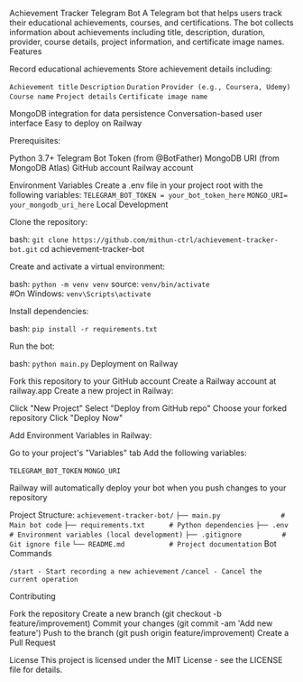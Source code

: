 Achievement Tracker Telegram Bot
A Telegram bot that helps users track their educational achievements, courses, and certifications. The bot collects information about achievements including title, description, duration, provider, course details, project information, and certificate image names.
Features

Record educational achievements
Store achievement details including:

`Achievement title`
`Description`
`Duration`
`Provider (e.g., Coursera, Udemy)`
`Course name`
`Project details`
`Certificate image name`


MongoDB integration for data persistence
Conversation-based user interface
Easy to deploy on Railway

Prerequisites:

Python 3.7+
Telegram Bot Token (from @BotFather)
MongoDB URI (from MongoDB Atlas)
GitHub account
Railway account

Environment Variables
Create a .env file in your project root with the following variables:
`TELEGRAM_BOT_TOKEN = your_bot_token_here`
`MONGO_URI= your_mongodb_uri_here`
Local Development

Clone the repository:

bash: `git clone https://github.com/mithun-ctrl/achievement-tracker-bot.git`
cd achievement-tracker-bot

Create and activate a virtual environment:

bash: `python -m venv venv`
source: `venv/bin/activate`  
#On Windows: `venv\Scripts\activate`

Install dependencies:

bash: `pip install -r requirements.txt`

Run the bot:

bash:  `python main.py`
Deployment on Railway

Fork this repository to your GitHub account
Create a Railway account at railway.app
Create a new project in Railway:

Click "New Project"
Select "Deploy from GitHub repo"
Choose your forked repository
Click "Deploy Now"


Add Environment Variables in Railway:

Go to your project's "Variables" tab
Add the following variables:

`TELEGRAM_BOT_TOKEN`
`MONGO_URI`




Railway will automatically deploy your bot when you push changes to your repository

Project Structure:
`achievement-tracker-bot/`
`├── main.py               # Main bot code`
`├── requirements.txt      # Python dependencies`
`├── .env                 # Environment variables (local development)`
`├── .gitignore          # Git ignore file`
`└── README.md           # Project documentation`
Bot Commands

`/start - Start recording a new achievement`
`/cancel - Cancel the current operation`

Contributing

Fork the repository
Create a new branch (git checkout -b feature/improvement)
Commit your changes (git commit -am 'Add new feature')
Push to the branch (git push origin feature/improvement)
Create a Pull Request

License
This project is licensed under the MIT License - see the LICENSE file for details.